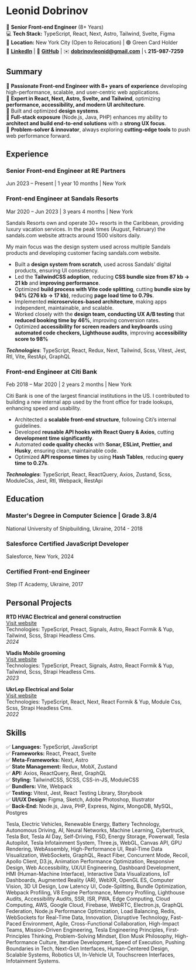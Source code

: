 # Leonid Dobrinov

📌 **Senior Front-end Engineer** (8+ Years)  
💻 **Tech Stack:** TypeScript, React, Next, Astro, Tailwind, Svelte, Figma  
📍 **Location:** New York City (Open to Relocation) | 🟢 Green Card Holder  
🔗 **[LinkedIn](linkedin.com/in/leon740)** | 🔗 **[GitHub](github.com/Leon740)** | ✉️ **dobrinovleonid@gmail.com** | 📞 **215-987-7259**

## Summary

🔹 **Passionate Front-end Engineer with 8+ years of experience** developing high-performance, scalable, and user-centric web applications.  
🔹 **Expert in React, Next, Astro, Svelte, and Tailwind**, optimizing **performance, accessibility, and modern UI architecture**.  
🔹 Built and optimized **design systems**.  
🔹 **Full-stack exposure** (Node.js, Java, PHP) enhances my ability to **architect and build end-to-end solutions** with a **strong UX focus**.  
🔹 **Problem-solver & innovator**, always exploring **cutting-edge tools** to push web performance forward.

## Experience

### Senior Front-end Engineer at RE Partners

Jun 2023 – Present | 1 year 10 months | New York

### Front-end Engineer at Sandals Resorts

Mar 2020 – Jun 2023 | 3 years 4 months | New York

Sandals Resorts own and operate 30+ resorts in the Caribbean, providing luxury vacation services.
In the peak times (August, February) the sandals.com website attracts around 1500 visitors daily.

My main focus was the design system used across multiple Sandals products and developing customer facing sandals.com website.

- Built a **design system from scratch**, used across Sandals’ digital products, ensuring UI consistency.
- Led the **TailwindCSS adoption**, reducing **CSS bundle size from 87 kb → 21 kb** and **improving performance**.
- Optimized **build process with Vite code splitting**, cutting **bundle size by 94% (276 kb → 17 kb)**, reducing **page load time to 0.79s**.
- Implemented **microservices-based architecture**, making apps independent, maintainable, and scalable.
- Worked closely with the **design team, conducting UX A/B testing** that **reduced booking time by 46%**, improving conversion rates.
- Optimized **accessibility for screen readers and keyboards** using **automated code checkers, Lighthouse audits**, improving **accessibility score to 98%**

**_Technologies_**: TypeScript, React, Redux, Next, Tailwind, Scss, Vitest, Jest, Rtl, Vite, RestApi, GraphQL

### Front-end Engineer at Citi Bank

Feb 2018 – Mar 2020 | 2 years 2 months | New York

Citi Bank is one of the largest financial institutions in the US. I contributed to building a new internal app used by the front office for trade lookups, enhancing speed and usability.

- Architected a **scalable front-end structure**, following Citi’s internal guidelines.
- Developed **reusable API hooks with React Query & Axios**, cutting **development time significantly**.
- Automated **code quality checks** with **Sonar, ESLint, Prettier, and Husky**, ensuring clean, maintainable code.
- Optimized **API response times** by using **Hash Tables**, reducing **query time to 0.27s**.

**_Technologies_**: TypeScript, React, ReactQuery, Axios, Zustand, Scss, ModuleCss, Jest, Rtl, Webpack, RestApi

## Education

### Master's Degree in Computer Science | Grade 3.8/4

National University of Shipbuilding, Ukraine, 2014 - 2018

### Salesforce Certified JavaScript Developer

Salesforce, New York, 2024

### Certified Front-end Engineer

Step IT Academy, Ukraine, 2017

## Personal Projects

**RTD HVAC Electrical and general construction**  
[Visit website](https://rtdhvac.netlify.app)  
Technologies: TypeScript, Preact, Signals, Astro, React Formik & Yup, Tailwind, Scss, Strapi Headless Cms.  
_2024_

**Vladis Mobile grooming**  
[Visit website](https://vladismobilgrooming.com)  
Technologies: TypeScript, Preact, Signals, Astro, React Formik & Yup, Tailwind, Scss, Strapi Headless Cms.  
_2023_

**UkrLep Electrical and Solar**  
[Visit website](https://ukrlep.com)  
Technologies: TypeScript, React, Next, React Formik & Yup, Module Css, Scss, Strapi Headless Cms.  
_2022_

## Skills

✅ **Languages:** TypeScript, JavaScript  
✅ **Frameworks:** React, Preact, Svelte  
✅ **Meta-Frameworks:** Next, Astro  
✅ **State Management:** Redux, MobX, Zustand  
✅ **API:** Axios, ReactQuery, Rest, GraphQL  
✅ **Styling:** TailwindCSS, SCSS, CSS-in-JS, ModuleCSS  
✅ **Bundlers:** Vite, Webpack  
✅ **Testing:** Vitest, Jest, React Testing Library, Storybook  
✅ **UI/UX Design:** Figma, Sketch, Adobe Photoshop, Illustrator  
✅ **Back-End:** Node.js, Java, PHP, Express, Nginx, MongoDB, MySQL, Postgres

Tesla, Electric Vehicles, Renewable Energy, Battery Technology, Autonomous Driving, AI, Neural Networks, Machine Learning, Cybertruck, Tesla Bot, Tesla AI Day, Self-Driving, FSD, Energy Storage, Powerwall, Tesla Autopilot, Tesla Infotainment System, Three.js, WebGL, Canvas API, GPU Rendering, WebAssembly, High-Performance UI, Real-Time Data Visualization, WebSockets, GraphQL, React Fiber, Concurrent Mode, Recoil, Apollo Client, D3.js, Animation Performance Optimization, Responsive Design, Web Accessibility, UX/UI Engineering, Dashboard Development, HMI (Human-Machine Interface), Interactive Data Visualizations, IoT Dashboards, Augmented Reality (AR), WebXR, OpenGL ES, Computer Vision, 3D UI Design, Low Latency UI, Code-Splitting, Bundle Optimization, Webpack Profiling, V8 Engine Performance, Memory Profiling, Lighthouse Audits, Accessibility Audits, SSR, ISR, PWA, Edge Computing, Cloud Computing, AWS, Google Cloud, Firebase, WebRTC, Electron.js, GraphQL Federation, Node.js Performance Optimization, Load Balancing, Redis, WebSockets for Real-Time Data, Innovation, Disruptive Technology, Fast-Paced Environment, Agile, Cross-Functional Collaboration, High-Impact Teams, Mission-Driven Engineering, Tesla Engineering Principles, First-Principles Thinking, Problem-Solving Mindset, Elon Musk Philosophy, High-Performance Culture, Iterative Development, Speed of Execution, Pushing Boundaries in Tech, Next-Gen Interfaces, Human-Centered Design, Scalable Systems, Robotics UI, In-Vehicle UI, Touchscreen Interfaces, Infotainment Systems.
